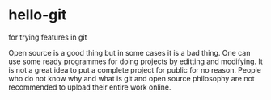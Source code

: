 # hello-git
for trying features in git

Open source is a good thing but in some cases it is a bad thing.
One can use some ready programmes for doing projects by editting and modifying.
It is not a great idea to put a complete project for public for no reason.
People who do not know why and what is git and open source philosophy are not recommended to upload their entire work online.
